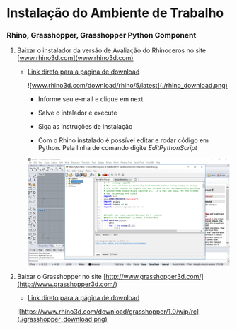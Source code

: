 # Instalação do Ambiente de Trabalho
### Rhino, Grasshopper, Grasshopper Python Component

1. Baixar o instalador da versão de Avaliação do Rhinoceros no site [www.rhino3d.com](www.rhino3d.com)

   -  [Link direto para a página de download](www.rhino3d.com/download/rhino/5/latest)
   
   
      ![www.rhino3d.com/download/rhino/5/latest](./rhino_download.png)

      - Informe seu e-mail e clique em next.
      
      - Salve o intalador e execute
      
      - Siga as instruções de instalação
    
      - Com  o Rhino instalado é possível editar e rodar código em Python. Pela linha de comando digite *EditPythonScript*
       
      ![Tela do editor de scrips Python do Rhino](./EditPythonScript.png)
          
      
1. Baixar o Grasshopper no site [http://www.grasshopper3d.com/](http://www.grasshopper3d.com/)
   
   - [Link direto para a página de download](https://www.rhino3d.com/download/grasshopper/1.0/wip/rc)
   
   
   ![https://www.rhino3d.com/download/grasshopper/1.0/wip/rc](./grasshopper_download.png)
    
